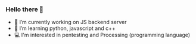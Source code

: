 ### Hello there 👋


- 🔭 I’m currently working on JS backend server
- 🌱 I’m learning python, javascript and c++
- 💻 I'm interested in pentesting and Processing (programming language)
